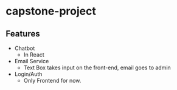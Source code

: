 # capstone-project

## Features
* Chatbot
    * In React
* Email Service
    * Text Box takes input on the front-end, email goes to admin
* Login/Auth
    * Only Frontend for now.
    